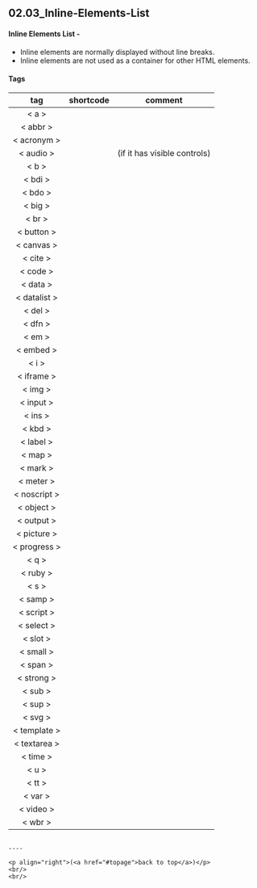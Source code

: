 <a name="topage"></a>

## 02.03_Inline-Elements-List


#### Inline Elements List - 
* Inline elements are normally displayed without line breaks.
* Inline elements are not used as a container for other HTML elements.

#### Tags

| tag | shortcode | comment |
| :-: | :-: | - | 
| < a > |  |  | 
| < abbr > |  |  | 
| < acronym > |  |  | 
| < audio > |  |  (if it has visible controls) |
| < b > |  |  | 
| < bdi > |  |  | 
| < bdo > |  |  | 
| < big > |  |  | 
| < br > |  |  | 
| < button > |  |  | 
| < canvas > |  |  | 
| < cite > |  |  | 
| < code > |  |  | 
| < data > |  |  | 
| < datalist > |  |  | 
| < del > |  |  | 
| < dfn > |  |  | 
| < em > |  |  | 
| < embed > |  |  | 
| < i > |  |  | 
| < iframe > |  |  | 
| < img > |  |  | 
| < input > |  |  | 
| < ins > |  |  | 
| < kbd > |  |  | 
| < label > |  |  | 
| < map > |  |  | 
| < mark > |  |  | 
| < meter > |  |  | 
| < noscript > |  |  | 
| < object > |  |  | 
| < output > |  |  | 
| < picture > |  |  | 
| < progress > |  |  | 
| < q > |  |  | 
| < ruby > |  |  | 
| < s > |  |  | 
| < samp > |  |  | 
| < script > |  |  | 
| < select > |  |  | 
| < slot > |  |  | 
| < small > |  |  | 
| < span > |  |  | 
| < strong > |  |  | 
| < sub > |  |  | 
| < sup > |  |  | 
| < svg > |  |  | 
| < template > |  |  | 
| < textarea > |  |  | 
| < time > |  |  | 
| < u > |  |  | 
| < tt > |  |  | 
| < var > |  |  | 
| < video > |  |  | 
| < wbr > |  |  | 
```

----

<p align="right">(<a href="#topage">back to top</a>)</p>
<br/>
<br/>
